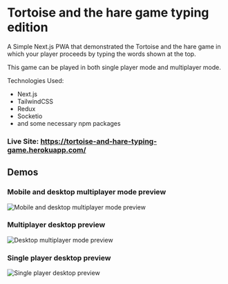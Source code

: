 # Tortoise and the hare game typing edition

A Simple Next.js PWA that demonstrated the Tortoise and the hare game in which your player proceeds by typing the words shown at the top.

This game can be played in both single player mode and multiplayer mode.

Technologies Used:
- Next.js
- TailwindCSS
- Redux
- Socketio
- and some necessary npm packages

### Live Site: https://tortoise-and-hare-typing-game.herokuapp.com/

## Demos

### Mobile and desktop multiplayer mode preview

![Mobile and desktop multiplayer mode preview](./demos/multiplayer_mobile.gif)

### Multiplayer desktop preview

![Desktop multiplayer mode preview](./demos/multiplayer_desktop.gif)

### Single player desktop preview

![Single player desktop preview](./demos/single_player.gif)
